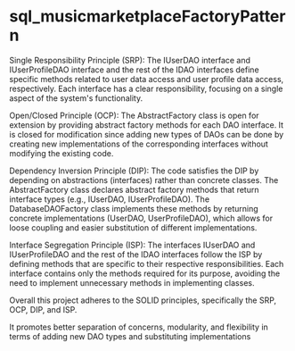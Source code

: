 # sql_musicmarketplaceFactoryPattern

Single Responsibility Principle (SRP): The IUserDAO interface and IUserProfileDAO interface and the rest of the IDAO interfaces define specific methods related to user data access and user profile data access, respectively. Each interface has a clear responsibility, focusing on a single aspect of the system's functionality.

Open/Closed Principle (OCP): The AbstractFactory class is open for extension by providing abstract factory methods for each DAO interface. It is closed for modification since adding new types of DAOs can be done by creating new implementations of the corresponding interfaces without modifying the existing code.

Dependency Inversion Principle (DIP): The code satisfies the DIP by depending on abstractions (interfaces) rather than concrete classes. The AbstractFactory class declares abstract factory methods that return interface types (e.g., IUserDAO, IUserProfileDAO). The DatabaseDAOFactory class implements these methods by returning concrete implementations (UserDAO, UserProfileDAO), which allows for loose coupling and easier substitution of different implementations.

Interface Segregation Principle (ISP): The interfaces IUserDAO and IUserProfileDAO and the rest of the IDAO interfaces follow the ISP by defining methods that are specific to their respective responsibilities. Each interface contains only the methods required for its purpose, avoiding the need to implement unnecessary methods in implementing classes.

Overall this project adheres to the SOLID principles, specifically the SRP, OCP, DIP, and ISP. 

It promotes better separation of concerns, modularity, and flexibility in terms of adding new DAO types and substituting implementations